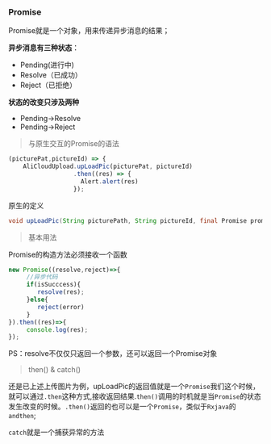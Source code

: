 ### Promise
Promise就是一个对象，用来传递异步消息的结果；

**异步消息有三种状态**：
- Pending(进行中)
- Resolve（已成功）
- Reject（已拒绝）

**状态的改变只涉及两种**
- Pending->Resolve
- Pending->Reject

> 与原生交互的Promise的语法

```JavaScript
(picturePat,pictureId) => {
    AliCloudUpload.upLoadPic(picturePat, pictureId)
                  .then((res) => {
                    Alert.alert(res)
                  });
```
原生的定义
```java
void upLoadPic(String picturePath, String pictureId, final Promise promise)
```
> 基本用法

Promise的构造方法必须接收一个函数
```JavaScript
new Promise((resolve,reject)=>{
     //异步代码
     if(isSucccess){
        resolve(res);
     }else{
        reject(error)
     }
}).then((res)=>{
     console.log(res);
});
```
PS：resolve不仅仅只返回一个参数，还可以返回一个Promise对象

> then() & catch()

还是已上述上传图片为例，upLoadPic的返回值就是一个`Promise`我们这个时候，就可以通过`.then`这种方式,接收返回结果.`then()`调用的时机就是当`Promise`的状态发生改变的时候。`.then()`返回的也可以是一个`Promise`，类似于`Rxjava`的`andthen`;

`catch`就是一个捕获异常的方法
